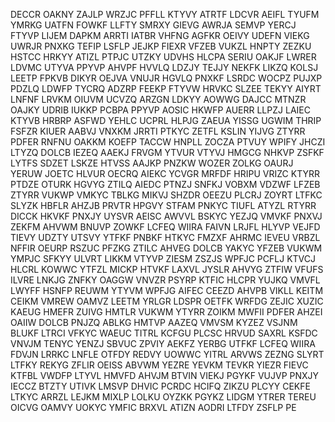 DECCR OAKNY ZAJLP WRZJC PFFLL KTYVY ATRTF LDCVR AEIFL TYUFM YMRKG UATFN FOWKF LLFTY SMRXY GIEVG AWRJA SEMVP YERCJ FTYVP LIJEM DAPKM ARRTI IATBR VHFNG AGFKR OEIVY UDEFN VIEKG UWRJR PNXKG TEFIP LSFLP JEJKP FIEXR VFZEB VUKZL HNPTY ZEZKU HSTCC HRKYY ATIZL PTPJC UTZKY UDVHS HLCPA SERIU OAKJF LWRER LDVMC UTYVA PPYVP AHVPF HVVLQ LDZJY TEJJY NEKFK LIKZQ KOLSJ LEETP FPKVB DIKYR OEJVA VNUJR HGVLQ PNXKF LSRDC WOCPZ PUJXP PDZLQ LDWFP TYCRQ ADZRP FEEKP FTYVW HRVKC SLZEE TEKYY AIYRT LNFNF LRVKM OIUVM UCVZQ ARZGN LDKYY AOWWG DAJCC MTNZR OAJKY UDRIB IUKKP PCBPA PPYVP AOSIC HKWFP AUERR LLPZJ LAIEC KTYVB HRBRP ASFWD YEHLC UCPRL HLPJG ZAEUA YISSG UGWIM THRIP FSFZR KIUER AABVJ VNXKM JRRTI PTKYC ZETFL KSLIN YIJVG ZTYRR PDFER RNFNU OAKKM KOEFP TACCW HNPLL ZOCZA PTVUY WPIFY JHCZI LTYZQ DOLCB IEZEQ AAEKJ FRVGM YTVUR VTYVJ HMGCG NHKVP ZSFKF LYTFS SDZET LSKZE HTVSS AAJKP PNZKW WOZER ZOLKG OAURJ YERUW JOETC HLVUR OECRQ AIEKC YCVGR MRFDF HRIPU VRIZC KTYRR PTDZE OTURK HGVYG ZTILQ AIEDC PTNZJ SNFKJ VOBXM VDZWF LFZEB ZTYRR VUKWP VMKYC TBLKG MIKVJ SHZDR OEEZU PLCRJ ZOYRT LTFKC SLYZK HBFLR AHZJB PRVTR HPGVY STFAM PNKYC TIUFL ATYZL RTYRR DICCK HKVKF PNXJY UYSVR AEISC AWVVL BSKYC YEZJQ VMVKF PNXVJ ZEKFM AHVWM BNUVP ZOWKF LCFEQ WIIRA FAIVN LRJFL HLYVP VEJFD TIEVY UDZTY UTSVY YTFKF PNBKF HTKYC FMZXF AHRMC IEVEU VRBZL NFFIR OEURP RSZUC PFZKG ZTILC AHVEG DOLCB YAKYC YFZEB VUKWM YMPJC SFKYY ULVRT LIKKM VTYVP ZIESM ZSZJS WPFJC PCFLJ KTVCJ HLCRL KOWWC YTFZL MICKP HTVKF LAXVL JYSLR AHVYG ZTFIW VFUFS ILVRE LNKJG ZNFKY OAGGW VNVZR PSYRP KTFIC HLCPR YUJKQ VMVFL LWYFF HSNFP REUWM YTYVM WPFJG AIFEC CEEZD AHVPB VIKLL KEITM CEIKM VMREW OAMVZ LEETM YRLGR LDSPR OETFK WRFDG ZEJIC XUZIC KAEUG HMEFR ZUIVG HMTLR VUKWM YTYRR ZOIKM MWFII PDFER AHZEI OAIIW DOLCB PNJZQ ABLKG HMTVP AAZEQ VMVSM KYZEZ VSJNM BLUKF LTRCI VFKYC WAEUC TITRL KCFGU PLCSC HRVUD SAXRL KSFDC VNVJM TENYC YENZJ SBVUC ZPVIY AEKFZ YERBG UTFKF LCFEQ WIIRA FDVJN LRRKC LNFLE OTFDY REDVY UOWWC YITRL ARVWS ZEZNG SLYRT LTFKY REKYG ZFLIR OEISS ABVWM YEZRE YEVKM TEVKR YIEZR FIEVC KTFBL VWDFP LTYVL HMVFD AHVJM BTVIN VIEKJ PGYKF VUJVP PNXJY IECCZ BTZTY UTIVK LMSVP DHVIC PCRDC HCIFQ ZIKZU PLCYY CEKFE LTKYC ARRZL LEJKM MIXLP LOLKU OYZKK PGYKZ LIDGM YTRER TEREU OICVG OAMVY UOKYC YMFIC BRXVL ATIZN AODRI LTFDY ZSFLP PE

